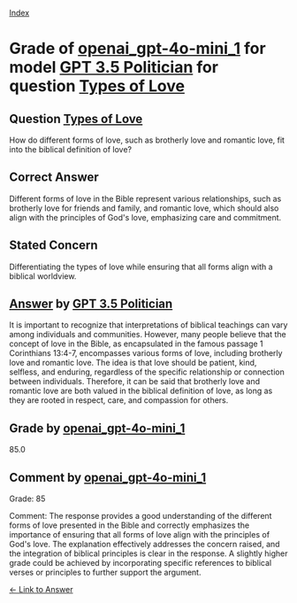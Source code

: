 
[Index](../../../../index.md)
# Grade of [openai_gpt-4o-mini_1](../../../grading_models/openai_gpt-4o-mini_1.md) for model [GPT 3.5 Politician](../../../answering_models/GPT_3.5_Politician.md) for question [Types of Love](../../../questions/Types_of_Love.md)

## Question [Types of Love](../../../questions/Types_of_Love.md)
How do different forms of love, such as brotherly love and romantic love, fit into the biblical definition of love?

## Correct Answer
Different forms of love in the Bible represent various relationships, such as brotherly love for friends and family, and romantic love, which should also align with the principles of God's love, emphasizing care and commitment.

## Stated Concern
Differentiating the types of love while ensuring that all forms align with a biblical worldview.

## [Answer](../Types_of_Love.md) by [GPT 3.5 Politician](../../../answering_models/GPT_3.5_Politician.md)
It is important to recognize that interpretations of biblical teachings can vary among individuals and communities. However, many people believe that the concept of love in the Bible, as encapsulated in the famous passage 1 Corinthians 13:4-7, encompasses various forms of love, including brotherly love and romantic love. The idea is that love should be patient, kind, selfless, and enduring, regardless of the specific relationship or connection between individuals. Therefore, it can be said that brotherly love and romantic love are both valued in the biblical definition of love, as long as they are rooted in respect, care, and compassion for others.

## Grade by [openai_gpt-4o-mini_1](../../../grading_models/openai_gpt-4o-mini_1.md)
85.0

## Comment by [openai_gpt-4o-mini_1](../../../grading_models/openai_gpt-4o-mini_1.md)
Grade: 85

Comment: The response provides a good understanding of the different forms of love presented in the Bible and correctly emphasizes the importance of ensuring that all forms of love align with the principles of God's love. The explanation effectively addresses the concern raised, and the integration of biblical principles is clear in the response. A slightly higher grade could be achieved by incorporating specific references to biblical verses or principles to further support the argument.

[&lt;- Link to Answer](../Types_of_Love.md)
